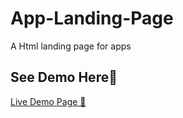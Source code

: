 # App-Landing-Page
A Html landing page for apps

## See Demo Here👀
[Live Demo Page 👀](https://scriptersaurav.github.io/App-Landing-Page/)

